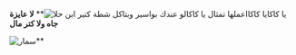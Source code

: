 يا كاكايا كاكااعملها تمثال
يا كاكالو عندك بواسير وبتاكل شطة كتير
![ابن حلا](https://i.imgur.com/n6QPeXe.png?1)**
**لا عايزة جاه ولا كتر مال**

![سمار](https://i.imgur.com/p2KCeyt.jpg)**

